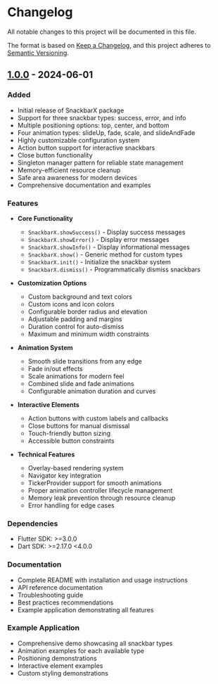 # Changelog

All notable changes to this project will be documented in this file.

The format is based on [Keep a Changelog](https://keepachangelog.com/en/1.0.0/),
and this project adheres to [Semantic Versioning](https://semver.org/spec/v2.0.0.html).

## [1.0.0] - 2024-06-01

### Added
- Initial release of SnackbarX package
- Support for three snackbar types: success, error, and info
- Multiple positioning options: top, center, and bottom
- Four animation types: slideUp, fade, scale, and slideAndFade
- Highly customizable configuration system
- Action button support for interactive snackbars
- Close button functionality
- Singleton manager pattern for reliable state management
- Memory-efficient resource cleanup
- Safe area awareness for modern devices
- Comprehensive documentation and examples

### Features
- **Core Functionality**
  - `SnackbarX.showSuccess()` - Display success messages
  - `SnackbarX.showError()` - Display error messages
  - `SnackbarX.showInfo()` - Display informational messages
  - `SnackbarX.show()` - Generic method for custom types
  - `SnackbarX.init()` - Initialize the snackbar system
  - `SnackbarX.dismiss()` - Programmatically dismiss snackbars

- **Customization Options**
  - Custom background and text colors
  - Custom icons and icon colors
  - Configurable border radius and elevation
  - Adjustable padding and margins
  - Duration control for auto-dismiss
  - Maximum and minimum width constraints

- **Animation System**
  - Smooth slide transitions from any edge
  - Fade in/out effects
  - Scale animations for modern feel
  - Combined slide and fade animations
  - Configurable animation duration and curves

- **Interactive Elements**
  - Action buttons with custom labels and callbacks
  - Close buttons for manual dismissal
  - Touch-friendly button sizing
  - Accessible button constraints

- **Technical Features**
  - Overlay-based rendering system
  - Navigator key integration
  - TickerProvider support for smooth animations
  - Proper animation controller lifecycle management
  - Memory leak prevention through resource cleanup
  - Error handling for edge cases

### Dependencies
- Flutter SDK: >=3.0.0
- Dart SDK: >=2.17.0 <4.0.0

### Documentation
- Complete README with installation and usage instructions
- API reference documentation
- Troubleshooting guide
- Best practices recommendations
- Example application demonstrating all features

### Example Application
- Comprehensive demo showcasing all snackbar types
- Animation examples for each available type
- Positioning demonstrations
- Interactive element examples
- Custom styling demonstrations

[1.0.0]: https://github.com/yourusername/snackbarx/releases/tag/v1.0.0